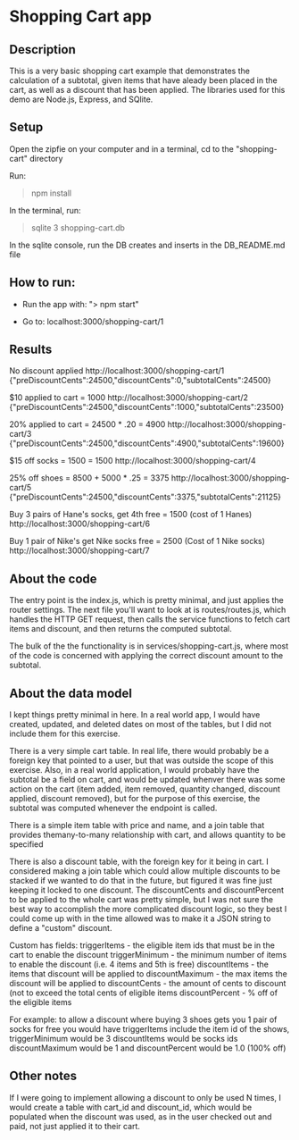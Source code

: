 # Shopping Cart app

## Description
This is a very basic shopping cart example that demonstrates the calculation of a subtotal, given items that have aleady been placed in the cart, as well as a discount that has been applied. The libraries used for this demo are Node.js, Express, and SQlite. 

## Setup
Open the zipfie on your computer and in a terminal, cd to the "shopping-cart" directory 

Run: 
> npm install

In the terminal, run:

> sqlite 3 shopping-cart.db

In the sqlite console, run the DB creates and inserts in the DB_README.md file


## How to run: 
- Run the app with: "> npm start"

- Go to: localhost:3000/shopping-cart/1


## Results
No discount applied
http://localhost:3000/shopping-cart/1
{"preDiscountCents":24500,"discountCents":0,"subtotalCents":24500}

$10 applied to cart = 1000
http://localhost:3000/shopping-cart/2
{"preDiscountCents":24500,"discountCents":1000,"subtotalCents":23500}


20% applied to cart = 24500 * .20 =  4900
http://localhost:3000/shopping-cart/3
{"preDiscountCents":24500,"discountCents":4900,"subtotalCents":19600}

$15 off socks = 1500 = 1500
http://localhost:3000/shopping-cart/4

25% off shoes = 8500 + 5000 * .25 = 3375
http://localhost:3000/shopping-cart/5
{"preDiscountCents":24500,"discountCents":3375,"subtotalCents":21125}

Buy 3 pairs of Hane's socks, get 4th free = 1500 (cost of 1 Hanes)
http://localhost:3000/shopping-cart/6

Buy 1 pair of Nike's get Nike socks free = 2500 (Cost of 1 Nike socks)
http://localhost:3000/shopping-cart/7


## About the code
The entry point is the index.js, which is pretty minimal, and just applies the router settings.  The next file you'll want to look at is routes/routes.js, which handles the HTTP GET request, then calls the service functions to fetch cart items and discount, and then returns the computed subtotal. 

The bulk of the the functionality is in services/shopping-cart.js, where most of the code is concerned with applying the correct discount amount to the subtotal.

## About the data model
I kept things pretty minimal in here. In a real world app, I would have created, updated, and deleted dates on most of the tables, but I did not include them for this exercise. 

There is a very simple cart table. In real life, there would probably be a foreign key that pointed to a user, but that was outside the scope of this exercise. Also, in a real world application, I would probably have the subtotal be a field on cart, and would be updated whenver there was some action on the cart (item added, item removed, quantity changed, discount applied, discount removed), but for the purpose of this exercise, the subtotal was computed whenever the endpoint is called. 

There is a simple item table with price and name, and a join table that provides themany-to-many relationship with cart, and allows quantity to be specified

There is also a discount table, with the foreign key for it being in cart.  I considered making a join table which could allow multiple discounts to be stacked if we wanted to do that in the future, but figured it was fine just keeping it locked to one discount. The discountCents and discountPercent to be applied to the whole cart was pretty simple, but I was not sure the best way to accomplish the more complicated discount logic, so they best I could come up with in the time allowed was to make it a JSON string to define a "custom" discount. 

Custom has fields: 
triggerItems - the eligible item ids that must be in the cart to enable the discount
triggerMinimum - the minimum number of items to enable the discount (i.e.  4 items and 5th is free)
discountItems - the items that discount will be applied to
discountMaximum - the max items the discount will be applied to
discountCents - the amount of cents to discount (not to exceed the total cents of eligible items
discountPercent - % off of the eligible items

For example: to allow a discount where buying 3 shoes gets you 1 pair of socks for free you would have 
triggerItems include the item id of the shows,
triggerMinimum would be 3
discountItems would be socks ids
discountMaximum would be 1
and discountPercent would be 1.0 (100% off)


## Other notes
If I were going to implement allowing a discount to only be used N times, I would create a table with cart_id and discount_id, which would be populated when 
the discount was used, as in the user checked out and paid, not just applied it to their cart. 
